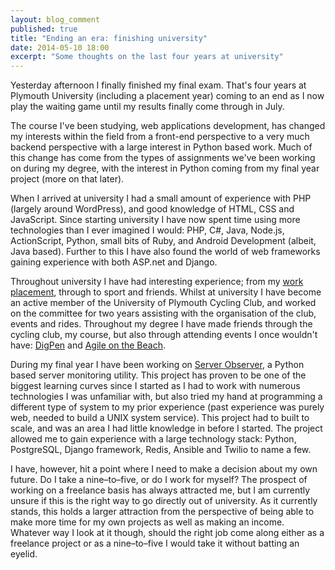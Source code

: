 ```yaml
---
layout: blog_comment
published: true
title: "Ending an era: finishing university"
date: 2014-05-10 18:00
excerpt: "Some thoughts on the last four years at university"
---
```


Yesterday afternoon I finally finished my final exam. That's four years at Plymouth University (including a placement year) coming to an end as I now play the waiting game until my results finally come through in July.

The course I've been studying, web applications development, has changed my interests within the field from a front-end perspective to a very much backend perspective with a large interest in Python based work. Much of this change has come from the types of assignments we've been working on during my degree, with the interest in Python coming from my final year project (more on that later).

When I arrived at university I had a small amount of experience with PHP (largely around WordPress), and good knowledge of HTML, CSS and JavaScript. Since starting university I have now spent time using more technologies than I ever imagined I would: PHP, C#, Java, Node.js, ActionScript, Python, small bits of Ruby, and Android Development (albeit, Java based). Further to this I have also found the world of web frameworks gaining experience with both ASP.net and Django.

Throughout university I have had interesting experience; from my [work placement](/notebook/2013/07/placement-year-in-review/ "Placement year review"), through to sport and friends. Whilst at university I have become an active member of the University of Plymouth Cycling Club, and worked on the committee for two years assisting with the organisation of the club, events and rides. Throughout my degree I have made friends through the cycling club, my course, but also through attending events I once wouldn't have: [Dig](/notebook/2012/09/digpen-v-a-students-notes/ "My experience of the fifth DigPen")[Pen](/notebook/2013/03/digpen-vi/ "My experience of the sixth DigPen") and [Agile on the Beach](/notebook/2013/09/agile-on-the-beach-2013/ "My experiences from Agile on the Beech 2013").

During my final year I have been working on [Server Observer](https://serverapp.io "Simple Server Monitoring"), a Python based server monitoring utility. This project has proven to be one of the biggest learning curves since I started as I had to work with numerous technologies I was unfamiliar with, but also tried my hand at programming a different type of system to my prior experience (past experience was purely web, needed to build a UNIX system service). This project had to built to scale, and was an area I had little knowledge in before I started. The project allowed me to gain experience with a large technology stack: Python, PostgreSQL, Django framework, Redis, Ansible and Twilio to name a few.

I have, however, hit a point where I need to make a decision about my own future. Do I take a nine–to–five, or do I work for myself? The prospect of working on a freelance basis has always attracted me, but I am currently unsure if this is the right way to go directly out of university. As it currently stands, this holds a larger attraction from the perspective of being able to make more time for my own projects as well as making an income. Whatever way I look at it though, should the right job come along either as a freelance project or as a nine–to–five I would take it without batting an eyelid.
